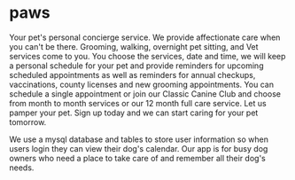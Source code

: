 # paws

Your pet's personal concierge service.
We provide affectionate care when you can't be there.
Grooming, walking, overnight pet sitting, and Vet services come to you.
You choose the services, date and time, we will keep a personal schedule for your pet and provide reminders for upcoming scheduled appointments as well as reminders for annual checkups, vaccinations, county licenses and new grooming appointments. You can schedule a single appointment or join our Classic Canine Club and choose from month to month services or our 12 month full care service.
Let us pamper your pet. Sign up today and we can start caring for your pet tomorrow.

We use a mysql database and tables to store user information so when users login they can view their dog's calendar.
Our app is for busy dog owners who need a place to take care of and remember all their dog's needs.
